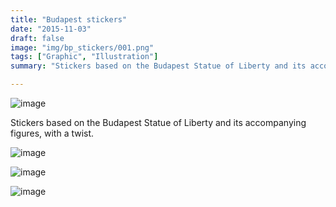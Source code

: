 ```yaml
---
title: "Budapest stickers"
date: "2015-11-03"
draft: false
image: "img/bp_stickers/001.png"
tags: ["Graphic", "Illustration"]
summary: "Stickers based on the Budapest Statue of Liberty and its accompanying figures, with a twist."

---
```


![image](/img/bp_stickers/001.png)

Stickers based on the Budapest Statue of Liberty and its accompanying figures, with a twist.

![image](/img/bp_stickers/002.png)

![image](/img/bp_stickers/003.png)

![image](/img/bp_stickers/004.png)
